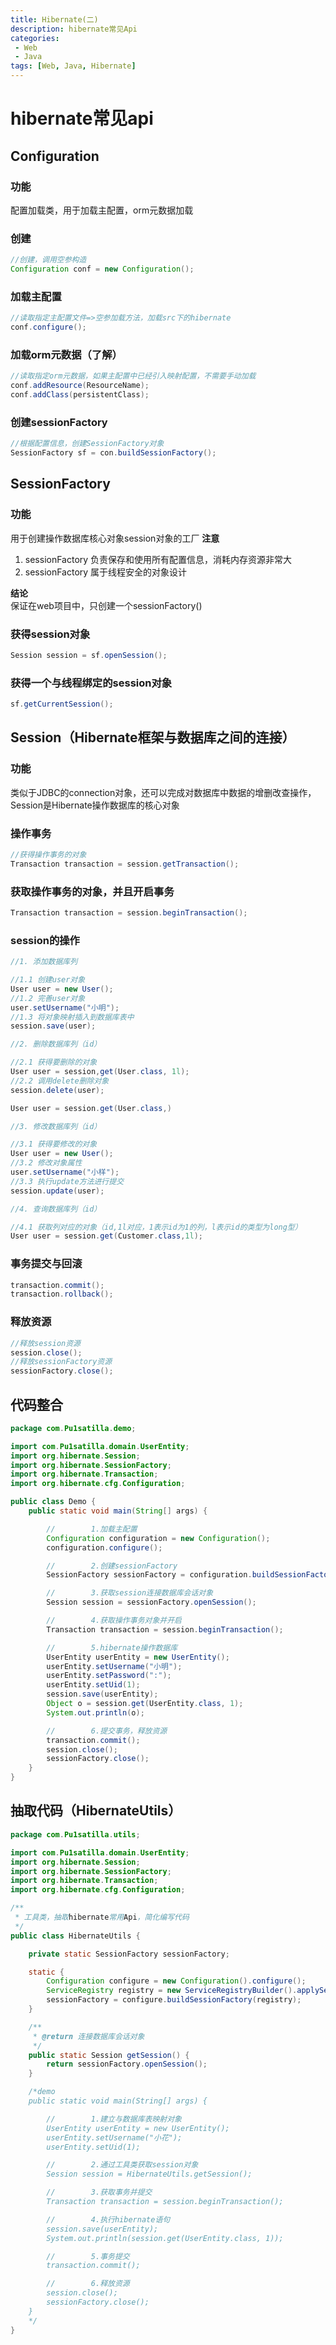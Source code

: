 ```yaml
---
title: Hibernate(二)
description: hibernate常见Api
categories:
 - Web
 - Java
tags: [Web, Java, Hibernate]
---
```


# hibernate常见api

## Configuration

### 功能
配置加载类，用于加载主配置，orm元数据加载

### 创建
``` java
//创建，调用空参构造
Configuration conf = new Configuration();
```
### 加载主配置
``` java
//读取指定主配置文件=>空参加载方法，加载src下的hibernate
conf.configure();
```
### 加载orm元数据（了解）
``` java
//读取指定orm元数据，如果主配置中已经引入映射配置，不需要手动加载
conf.addResource(ResourceName);
conf.addClass(persistentClass);
```
### 创建sessionFactory
``` java
//根据配置信息，创建SessionFactory对象
SessionFactory sf = con.buildSessionFactory();
```

## SessionFactory
### 功能
用于创建操作数据库核心对象session对象的工厂
**注意**  
1. sessionFactory 负责保存和使用所有配置信息，消耗内存资源非常大
2. sessionFactory 属于线程安全的对象设计

**结论**  
保证在web项目中，只创建一个sessionFactory()

### 获得session对象
``` java
Session session = sf.openSession();
```
### 获得一个与线程绑定的session对象
``` java
sf.getCurrentSession();
```

## Session（Hibernate框架与数据库之间的连接）

### 功能
类似于JDBC的connection对象，还可以完成对数据库中数据的增删改查操作，Session是Hibernate操作数据库的核心对象

### 操作事务 
``` java
//获得操作事务的对象
Transaction transaction = session.getTransaction();
```
### 获取操作事务的对象，并且开启事务
``` java
Transaction transaction = session.beginTransaction();
```

### session的操作
``` java
//1. 添加数据库列

//1.1 创建user对象
User user = new User();
//1.2 完善user对象
user.setUsername("小明");
//1.3 将对象映射插入到数据库表中
session.save(user);

//2. 删除数据库列（id）

//2.1 获得要删除的对象
User user = session,get(User.class, 1l);
//2.2 调用delete删除对象
session.delete(user);

User user = session.get(User.class,)

//3. 修改数据库列（id）

//3.1 获得要修改的对象
User user = new User();
//3.2 修改对象属性
user.setUsername("小样");
//3.3 执行update方法进行提交
session.update(user);

//4. 查询数据库列（id）

//4.1 获取列对应的对象（id,1l对应，1表示id为1的列，l表示id的类型为long型）
User user = session.get(Customer.class,1l);

```

### 事务提交与回滚
``` java
transaction.commit();
transaction.rollback();
```

### 释放资源
``` java
//释放session资源
session.close();
//释放sessionFactory资源
sessionFactory.close();
```

## 代码整合
``` java
package com.Pu1satilla.demo;

import com.Pu1satilla.domain.UserEntity;
import org.hibernate.Session;
import org.hibernate.SessionFactory;
import org.hibernate.Transaction;
import org.hibernate.cfg.Configuration;

public class Demo {
    public static void main(String[] args) {

        //        1.加载主配置
        Configuration configuration = new Configuration();
        configuration.configure();

        //        2.创建sessionFactory
        SessionFactory sessionFactory = configuration.buildSessionFactory();

        //        3.获取session连接数据库会话对象
        Session session = sessionFactory.openSession();

        //        4.获取操作事务对象并开启
        Transaction transaction = session.beginTransaction();

        //        5.hibernate操作数据库
        UserEntity userEntity = new UserEntity();
        userEntity.setUsername("小明");
        userEntity.setPassword(":");
        userEntity.setUid(1);
        session.save(userEntity);
        Object o = session.get(UserEntity.class, 1);
        System.out.println(o);

        //        6.提交事务，释放资源
        transaction.commit();
        session.close();
        sessionFactory.close();
    }
}
```

## 抽取代码（HibernateUtils）

``` java
package com.Pu1satilla.utils;

import com.Pu1satilla.domain.UserEntity;
import org.hibernate.Session;
import org.hibernate.SessionFactory;
import org.hibernate.Transaction;
import org.hibernate.cfg.Configuration;

/**
 * 工具类，抽取hibernate常用Api，简化编写代码
 */
public class HibernateUtils {

    private static SessionFactory sessionFactory;

    static {
        Configuration configure = new Configuration().configure();
        ServiceRegistry registry = new ServiceRegistryBuilder().applySettings(configure.getProperties()).buildServiceRegistry();
        sessionFactory = configure.buildSessionFactory(registry);
    }

    /**
     * @return 连接数据库会话对象
     */
    public static Session getSession() {
        return sessionFactory.openSession();
    }

    /*demo
    public static void main(String[] args) {

        //        1.建立与数据库表映射对象
        UserEntity userEntity = new UserEntity();
        userEntity.setUsername("小花");
        userEntity.setUid(1);

        //        2.通过工具类获取session对象
        Session session = HibernateUtils.getSession();

        //        3.获取事务并提交
        Transaction transaction = session.beginTransaction();

        //        4.执行hibernate语句
        session.save(userEntity);
        System.out.println(session.get(UserEntity.class, 1));

        //        5.事务提交
        transaction.commit();

        //        6.释放资源
        session.close();
        sessionFactory.close();
    }
    */
}
```

































